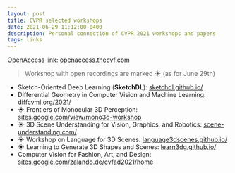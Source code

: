 ```yaml
---
layout: post
title: CVPR selected workshops
date: 2021-06-29 11:12:00-0400
description: Personal connection of CVPR 2021 workshops and papers
tags: links
---
```


OpenAccess link: [openaccess.thecvf.com](https://openaccess.thecvf.com/CVPR2021_workshops/menu)

> Workshop with open recordings are marked :sunny: (as for June 29th)

 * Sketch-Oriented Deep Learning (**SketchDL**): [sketchdl.github.io/](https://sketchdl.github.io/) 
 * Differential Geometry in Computer Vision and Machine Learning: [diffcvml.org/2021/](https://diffcvml.org/2021/)
 * :sunny: Frontiers of Monocular 3D Perception: [sites.google.com/view/mono3d-workshop](https://sites.google.com/view/mono3d-workshop)
 * :sunny: 3D Scene Understanding for Vision, Graphics, and Robotics: [scene-understanding.com/](https://scene-understanding.com/)
 * :sunny: Workshop on Language for 3D Scenes: [language3dscenes.github.io/](https://language3dscenes.github.io/)
 * :sunny:  Learning to Generate 3D Shapes and Scenes: [learn3dg.github.io/](https://learn3dg.github.io/)
 * Computer Vision for Fashion, Art, and Design: [sites.google.com/zalando.de/cvfad2021/home](https://sites.google.com/zalando.de/cvfad2021/home)